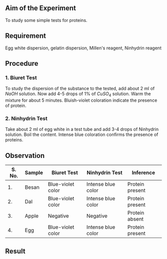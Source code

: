 ## Aim of the Experiment 
To study some simple tests for proteins.

## Requirement 
Egg white dispersion, gelatin dispersion, Millen's reagent, Ninhydrin reagent 

## Procedure 
### 1. Biuret Test 
To study the dispersion of the substance to the tested, add about 2 ml of $NaOH$ solution. Now add 4-5 drops of 1% of $CuSO_4$ solution. Warm the mixture for about 5 minutes. Bluish-violet coloration indicate the presence of protein. 

### 2. Ninhydrin Test 
Take about 2 ml of egg white in a test tube and add 3-4 drops of Ninhydrin solution. Boil the content. Intense blue coloration confirms the presence of proteins.

## Observation 
| S. No. | Sample | Biuret Test | Ninhydrin Test | Inference | 
|-|-|-|-|-|
| 1. | Besan | Blue-violet color | Intense blue color | Protein present | 
| 2. | Dal | Blue-violet color | Intense blue color | Protein present | 
| 3. | Apple | Negative | Negative | Protein absent | 
| 4. | Egg | Blue-violet color | Intense blue color | Protein present | 

## Result 